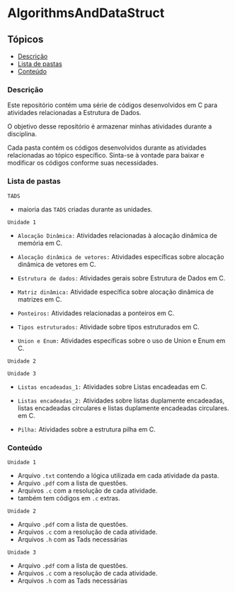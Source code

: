# AlgorithmsAndDataStruct

## Tópicos

- [Descrição](#descrição)
- [Lista de pastas](#lista-de-pastas)
- [Conteúdo](#conteúdo)

### Descrição

Este repositório contém uma série de códigos desenvolvidos em C para atividades relacionadas a Estrutura de Dados.

O objetivo desse repositório é armazenar minhas atividades durante a disciplina.

Cada pasta contém os códigos desenvolvidos durante as atividades relacionadas ao tópico específico. Sinta-se à vontade para baixar e modificar os códigos conforme suas necessidades.
### Lista de pastas

`TADS`
- maioria das `TADS` criadas durante as unidades.

`Unidade 1`

- `Alocação Dinâmica:` Atividades relacionadas à alocação dinâmica de memória em C.

- `Alocação dinâmica de vetores:` Atividades específicas sobre alocação dinâmica de vetores em C.

- `Estrutura de dados:` Atividades gerais sobre Estrutura de Dados em C.

- `Matriz dinâmica:` Atividade específica sobre alocação dinâmica de matrizes em C.

- `Ponteiros:` Atividades relacionadas a ponteiros em C.

- `Tipos estruturados:` Atividade sobre tipos estruturados em C.

- `Union e Enum:` Atividades específicas sobre o uso de Union e Enum em C.

`Unidade 2`



`Unidade 3`

- `Listas encadeadas_1:` Atividades sobre Listas encadeadas em C.

- `Listas encadeadas_2:` Atividades sobre listas duplamente encadeadas, listas encadeadas circulares e listas duplamente encadeadas circulares. em C.

- `Pilha:` Atividades sobre a estrutura pilha em C.

### Conteúdo

`Unidade 1`
- Arquivo `.txt` contendo a lógica utilizada em cada atividade da pasta.
- Arquivo `.pdf` com a lista de questões.
- Arquivos `.c` com a resolução de cada atividade.
- também tem códigos em `.c` extras.

`Unidade 2`
- Arquivo `.pdf` com a lista de questões.
- Arquivos `.c` com a resolução de cada atividade.
- Arquivos `.h` com as Tads necessárias

`Unidade 3`
- Arquivo `.pdf` com a lista de questões.
- Arquivos `.c` com a resolução de cada atividade.
- Arquivos `.h` com as Tads necessárias
